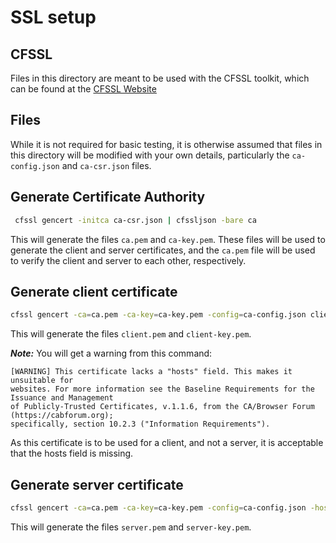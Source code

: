 # SSL setup

## CFSSL

Files in this directory are meant to be used with the CFSSL toolkit, which can be found at the [CFSSL Website](https://cfssl.org/)

## Files

While it is not required for basic testing, it is otherwise assumed that files in this directory will be modified with your own details, particularly the `ca-config.json` and `ca-csr.json` files.

## Generate Certificate Authority

```sh
 cfssl gencert -initca ca-csr.json | cfssljson -bare ca
```

This will generate the files `ca.pem` and `ca-key.pem`. These files will be used to generate the client and server certificates, and the `ca.pem` file will be used to verify the client and server to each other, respectively.

## Generate client certificate

```sh
cfssl gencert -ca=ca.pem -ca-key=ca-key.pem -config=ca-config.json client-csr.json | cfssljson -bare client
```

This will generate the files `client.pem` and `client-key.pem`.

**_Note:_** You will get a warning from this command:

```
[WARNING] This certificate lacks a "hosts" field. This makes it unsuitable for
websites. For more information see the Baseline Requirements for the Issuance and Management
of Publicly-Trusted Certificates, v.1.1.6, from the CA/Browser Forum (https://cabforum.org);
specifically, section 10.2.3 ("Information Requirements").
```

As this certificate is to be used for a client, and not a server, it is acceptable that the hosts field is missing.

## Generate server certificate

```sh
cfssl gencert -ca=ca.pem -ca-key=ca-key.pem -config=ca-config.json -hostname=<your server hostname> server-csr.json | cfssljson -bare server
```

This will generate the files `server.pem` and `server-key.pem`.
